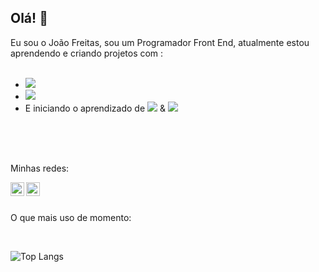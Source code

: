 ## Olá! 👋

Eu sou o João Freitas, sou um Programador Front End, atualmente estou aprendendo e criando projetos com :
<br>
<br>
 - <img src="https://img.shields.io/badge/HTML5-E34F26?style=for-the-badge&logo=html5&logoColor=white"/>
 - <img src="https://img.shields.io/badge/CSS3-1572B6?style=for-the-badge&logo=css3&logoColor=white"/>
 - E iniciando o aprendizado de <img src="https://img.shields.io/badge/JavaScript-F7DF1E?style=for-the-badge&logo=javascript&logoColor=black"/> & <img src="https://img.shields.io/badge/React-20232A?style=for-the-badge&logo=react&logoColor=61DAFB"/>
 <br>
 <br>
 <br>
<p>Minhas redes:</p>
 <p>
   <a href="https://www.instagram.com/jaoff_">
   <img align="left" alt"icone do instagram" width="22px" src="https://cdn.jsdelivr.net/npm/simple-icons@v3/icons/instagram.svg"/>
   </a>
   <a href="https://www.linkedin.com/in/joaovitordefreitas">
   <img align="left" alt"icone do instagram" width="22px" src="https://cdn.jsdelivr.net/npm/simple-icons@v3/icons/linkedin.svg"/>
   </a>
 </p>
 <br>
 <br>
 <p>O que mais uso de momento:</p>
 <br>
 
 ![Top Langs](https://github-readme-stats.vercel.app/api/top-langs/?username=joaofreitas00)
